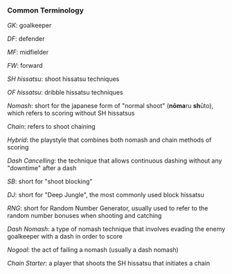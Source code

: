 ### Common Terminology

_GK_: goalkeeper

_DF_: defender

_MF_: midfielder

_FW_: forward

_SH hissatsu_: shoot hissatsu techniques

_OF hissatsu_: dribble hissatsu techniques

_Nomash_: short for the japanese form of "normal shoot" (**nōma**ru **sh**ūto), which refers to scoring without SH hissatsus

_Chain_: refers to shoot chaining

_Hybrid_: the playstyle that combines both nomash and chain methods of scoring

_Dash Cancelling_: the technique that allows continuous dashing without any "downtime" after a dash

_SB_: short for "shoot blocking"

_DJ_: short for "Deep Jungle", the most commonly used block hissatsu 

_RNG_: short for Random Number Generator, usually used to refer to the random number bonuses when shooting and catching

_Dash Nomash_: a type of nomash technique that involves evading the enemy goalkeeper with a dash in order to score

_Nogoal_: the act of failing a nomash (usually a dash nomash)

_Chain Starter_: a player that shoots the SH hissatsu that initiates a chain

